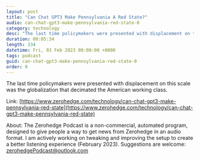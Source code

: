 ```yaml
---
layout: post
title: "Can Chat GPT3 Make Pennsylvania A Red State?"
audio: can-chat-gpt3-make-pennsylvania-red-state-0
category: technology
desc: "The last time policymakers were presented with displacement on this scale was the globalization that decimated the American working class."
duration: 00:05:34
length: 334
datetime: Fri, 03 Feb 2023 00:00:00 +0000
tags: podcast
guid: can-chat-gpt3-make-pennsylvania-red-state-0
order: 0
---
```

The last time policymakers were presented with displacement on this scale was the globalization that decimated the American working class.

Link: [https://www.zerohedge.com/technology/can-chat-gpt3-make-pennsylvania-red-state](https://www.zerohedge.com/technology/can-chat-gpt3-make-pennsylvania-red-state)

About: The Zerohedge Podcast is a non-commercial, automated program, designed to give people a way to get news from Zerohedge in an audio format.  I am actively working on tweaking and improving the setup to create a better listening experience (February 2023).  Suggestions are welcome: [zerohedgePodcast@outlook.com](mailto:zerohedgePodcast@outlook.com)